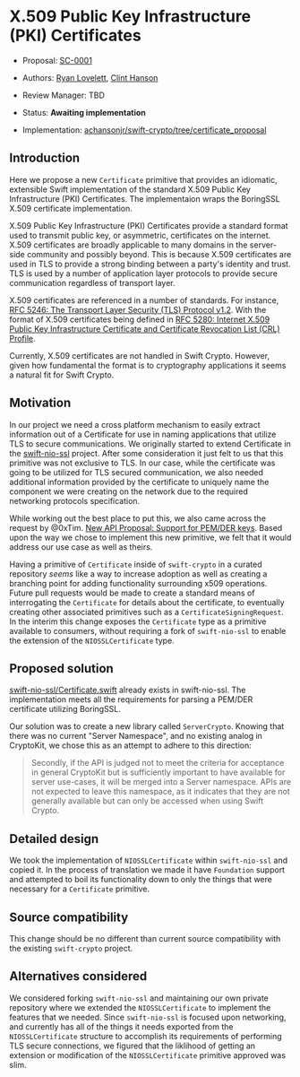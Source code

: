 # X.509 Public Key Infrastructure (PKI) Certificates

* Proposal: [SC-0001](CertificateProposal.md)
* Authors: [Ryan Lovelett](https://github.com/RLovelett), [Clint Hanson](https://github.com/achansonjr)
* Review Manager: TBD
* Status: **Awaiting implementation**


* Implementation: [achansonjr/swift-crypto/tree/certificate_proposal](https://github.com/achansonjr/swift-crypto/tree/certificate_proposal)

## Introduction

Here we propose a new `Certificate` primitive that provides an idiomatic,
extensible Swift implementation of the standard X.509 Public Key Infrastructure
(PKI) Certificates. The implementaion wraps the BoringSSL X.509 certificate
implementation.

X.509 Public Key Infrastructure (PKI) Certificates provide a standard format
used to transmit public key, or asymmetric, certificates on the internet. X.509
certificates are broadly applicable to many domains in the server-side
community and possibly beyond. This is because X.509 certificates are used in
TLS to provide a strong binding between a party's identity and trust. TLS is
used by a number of application layer protocols to provide secure communication
regardless of transport layer.

X.509 certificates are referenced in a number of
standards. For instance, [RFC 5246: The Transport Layer Security (TLS) Protocol v1.2](https://tools.ietf.org/html/rfc5246). With the format of X.509 certificates being defined in [RFC 5280: Internet X.509 Public Key Infrastructure Certificate and Certificate Revocation List (CRL) Profile](https://tools.ietf.org/html/rfc5280).

Currently, X.509 certificates are not handled in Swift Crypto. However, given
how fundamental the format is to cryptography applications it seems a natural
fit for Swift Crypto.

## Motivation

In our project we need a cross platform mechanism to easily extract information out of a Certificate for use in naming applications that utilize TLS to secure communications. We originally started to extend Certificate in the [swift-nio-ssl](https://github.com/apple/swift-nio-ssl) project. After some consideration it just felt to us that this primitive was not exclusive to TLS. In our case, while the certificate was going to be utilized for TLS secured communication, we also needed additional information provided by the certificate to uniquely name the component we were creating on the network due to the required networking protocols specification.

While working out the best place to put this, we also came across the request by @0xTim. [New API Proposal: Support for PEM/DER keys](https://github.com/apple/swift-crypto/issues/27). Based upon the way we chose to implement this new primitive, we felt that it would address our use case as well as theirs.

Having a primitive of `Certificate` inside of `swift-crypto` in a curated repository *seems* like a way to increase adoption as well as creating a branching point for adding functionality surrounding x509 operations. Future pull requests would be made to create a standard means of interrogating the `Certificate` for details about the certificate, to eventually creating other associated primitives such as a `CertificateSigningRequest`. In the interim this change exposes the `Certificate` type as a primitive available to consumers, without requiring a fork of `swift-nio-ssl` to enable the extension of the `NIOSSLCertificate` type.

## Proposed solution

[swift-nio-ssl/Certificate.swift](https://github.com/apple/swift-nio-ssl/blob/master/Sources/NIOSSL/SSLCertificate.swift) already exists in swift-nio-ssl. The implementation meets all the requirements for parsing a PEM/DER certificate utilizing BoringSSL.

Our solution was to create a new library called `ServerCrypto`. Knowing that there was no current "Server Namespace", and no existing analog in CryptoKit, we chose this as an attempt to adhere to this direction:

> Secondly, if the API is judged not to meet the criteria for acceptance in general CryptoKit but is sufficiently important to have available for server use-cases, it will be merged into a Server namespace. APIs are not expected to leave this namespace, as it indicates that they are not generally available but can only be accessed when using Swift Crypto.

## Detailed design

We took the implementation of `NIOSSLCertificate` within `swift-nio-ssl` and copied it. In the process of translation we made it have `Foundation` support and attempted to boil its functionality down to only the things that were necessary for a `Certificate` primitive.

## Source compatibility

This change should be no different than current source compatibility with the existing `swift-crypto` project.

## Alternatives considered

We considered forking  `swift-nio-ssl` and maintaining our own private repository where we extended the `NIOSSLCertificate` to implement the features that we needed. Since `swift-nio-ssl` is focused upon networking, and currently has all of the things it needs exported from the `NIOSSLCertificate` structure to accomplish its requirements of performing TLS secure connections, we figured that the liklihood of getting an extension or modification of the `NIOSSLCertificate` primitive approved was slim.



